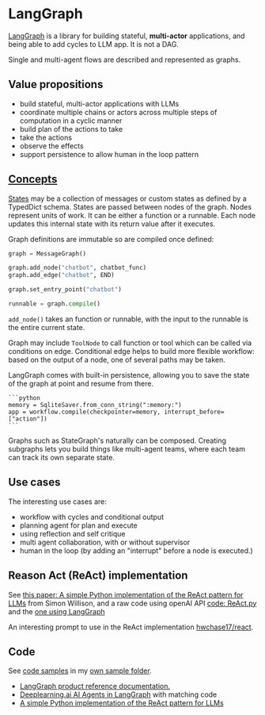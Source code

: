 # LangGraph

[LangGraph](https://python.langchain.com/docs/langgraph) is a library for building stateful, **multi-actor** applications, and being able to add cycles to LLM app. It is not a DAG. 

Single and multi-agent flows are described and represented as graphs.

## Value propositions 

* build stateful, multi-actor applications with LLMs
* coordinate multiple chains or actors across multiple steps of computation in a cyclic manner
* build plan of the actions to take
* take the actions
* observe the effects
* support persistence to allow human in the loop pattern

## [Concepts](https://langchain-ai.github.io/langgraph/concepts/)

[States](https://python.langchain.com/docs/langgraph/#stategraph) may be a collection of messages or custom states as defined by a TypedDict schema. States are passed between nodes of the graph.  Nodes represent units of work.  It can be either a function or a runnable. Each node updates this internal state with its return value after it executes.

Graph definitions are immutable so are compiled once defined:

```python
graph = MessageGraph()

graph.add_node("chatbot", chatbot_func)
graph.add_edge("chatbot", END)

graph.set_entry_point("chatbot")

runnable = graph.compile()
```

`add_node()` takes an function or runnable, with the input to the runnable is the entire current state.

Graph may include `ToolNode` to call function or tool which can be called via conditions on edge. Conditional edge helps to build more flexible workflow: based on the output of a node, one of several paths may be taken.

LangGraph comes with built-in persistence, allowing you to save the state of the graph at point and resume from there.

    ```python
    memory = SqliteSaver.from_conn_string(":memory:")
    app = workflow.compile(checkpointer=memory, interrupt_before=["action"])
    ```

Graphs such as StateGraph's naturally can be composed. Creating subgraphs lets you build things like multi-agent teams, where each team can track its own separate state.


## Use cases

The interesting use cases are:

- workflow with cycles and conditional output
- planning agent for plan and execute  
- using reflection and self critique
- multi agent collaboration, with or without supervisor
- human in the loop (by adding an "interrupt" before a node is executed.)

## Reason Act (ReAct) implementation

See [this paper: A simple Python implementation of the ReAct pattern for LLMs](https://til.simonwillison.net/llms/python-react-pattern) from Simon Willison, and a raw code using openAI API [code: ReAct.py](ttps://github.com/jbcodeforce/ML-studies/tree/master/llm-langchain/langgraph/ReAct.py)
and the [one using LangGraph]()

An interesting prompt to use in the ReAct implementation [hwchase17/react](https://smith.langchain.com/hub/hwchase17/react).
## Code 

See [code samples](https://github.com/langchain-ai/langgraph/tree/main/examples) in my [own sample folder](https://github.com/jbcodeforce/ML-studies/tree/master/llm-langchain/langgraph). 

* [LangGraph product reference documentation.](https://langchain-ai.github.io/langgraph/reference/prebuilt/)
* [Deeplearning.ai AI Agents in LangGraph](https://learn.deeplearning.ai/courses/ai-agents-in-langgraph) with matching code 
* [A simple Python implementation of the ReAct pattern for LLMs](https://til.simonwillison.net/llms/python-react-pattern)
